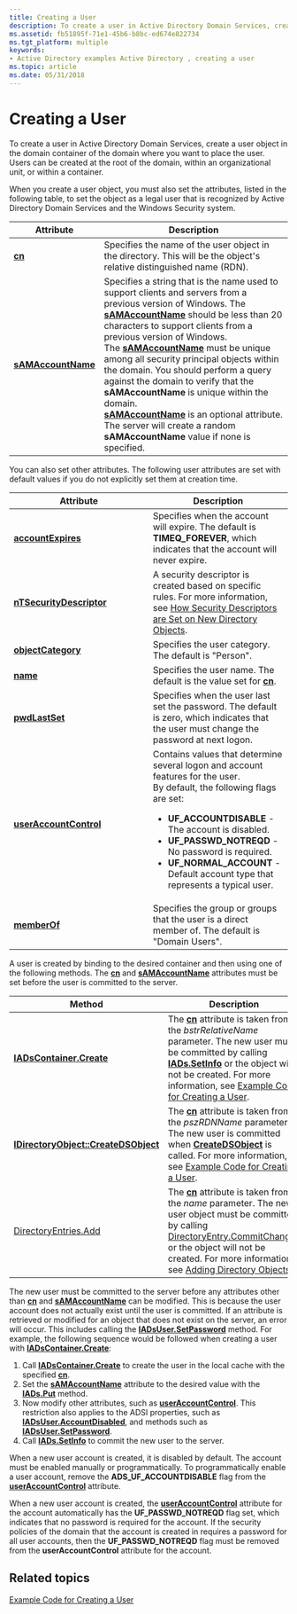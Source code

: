 ```yaml
---
title: Creating a User
description: To create a user in Active Directory Domain Services, create a user object in the domain container of the domain where you want to place the user.
ms.assetid: fb51895f-71e1-45b6-b8bc-ed674e822734
ms.tgt_platform: multiple
keywords:
- Active Directory examples Active Directory , creating a user
ms.topic: article
ms.date: 05/31/2018
---
```


# Creating a User

To create a user in Active Directory Domain Services, create a user object in the domain container of the domain where you want to place the user. Users can be created at the root of the domain, within an organizational unit, or within a container.

When you create a user object, you must also set the attributes, listed in the following table, to set the object as a legal user that is recognized by Active Directory Domain Services and the Windows Security system.



| Attribute                                       | Description                                                                                                                                                                                                                                                                                                                                                                                                                                                                                                                                                                                                                                                                                    |
|-------------------------------------------------|------------------------------------------------------------------------------------------------------------------------------------------------------------------------------------------------------------------------------------------------------------------------------------------------------------------------------------------------------------------------------------------------------------------------------------------------------------------------------------------------------------------------------------------------------------------------------------------------------------------------------------------------------------------------------------------------|
| [**cn**](https://docs.microsoft.com/windows/desktop/ADSchema/a-cn)                         | Specifies the name of the user object in the directory. This will be the object's relative distinguished name (RDN).<br/>                                                                                                                                                                                                                                                                                                                                                                                                                                                                                                                                                                |
| [**sAMAccountName**](https://docs.microsoft.com/windows/desktop/ADSchema/a-samaccountname) | Specifies a string that is the name used to support clients and servers from a previous version of Windows. The [**sAMAccountName**](https://docs.microsoft.com/windows/desktop/ADSchema/a-samaccountname) should be less than 20 characters to support clients from a previous version of Windows.<br/> The [**sAMAccountName**](https://docs.microsoft.com/windows/desktop/ADSchema/a-samaccountname) must be unique among all security principal objects within the domain. You should perform a query against the domain to verify that the **sAMAccountName** is unique within the domain.<br/> [**sAMAccountName**](https://docs.microsoft.com/windows/desktop/ADSchema/a-samaccountname) is an optional attribute. The server will create a random **sAMAccountName** value if none is specified.<br/> |



 

You can also set other attributes. The following user attributes are set with default values if you do not explicitly set them at creation time.



<table>
<colgroup>
<col style="width: 50%" />
<col style="width: 50%" />
</colgroup>
<thead>
<tr class="header">
<th>Attribute</th>
<th>Description</th>
</tr>
</thead>
<tbody>
<tr class="odd">
<td><a href="https://docs.microsoft.com/windows/desktop/ADSchema/a-accountexpires"><strong>accountExpires</strong></a></td>
<td>Specifies when the account will expire. The default is <strong>TIMEQ_FOREVER</strong>, which indicates that the account will never expire.<br/></td>
</tr>
<tr class="even">
<td><a href="https://docs.microsoft.com/windows/desktop/ADSchema/a-ntsecuritydescriptor"><strong>nTSecurityDescriptor</strong></a></td>
<td>A security descriptor is created based on specific rules. For more information, see <a href="how-security-descriptors-are-set-on-new-directory-objects.md">How Security Descriptors are Set on New Directory Objects</a>.<br/></td>
</tr>
<tr class="odd">
<td><a href="https://docs.microsoft.com/windows/desktop/ADSchema/a-objectcategory"><strong>objectCategory</strong></a></td>
<td>Specifies the user category. The default is &quot;Person&quot;.<br/></td>
</tr>
<tr class="even">
<td><a href="https://docs.microsoft.com/windows/desktop/ADSchema/a-name"><strong>name</strong></a></td>
<td>Specifies the user name. The default is the value set for <a href="https://docs.microsoft.com/windows/desktop/ADSchema/a-cn"><strong>cn</strong></a>.<br/></td>
</tr>
<tr class="odd">
<td><a href="https://docs.microsoft.com/windows/desktop/ADSchema/a-pwdlastset"><strong>pwdLastSet</strong></a></td>
<td>Specifies when the user last set the password. The default is zero, which indicates that the user must change the password at next logon.<br/></td>
</tr>
<tr class="even">
<td><a href="https://docs.microsoft.com/windows/desktop/ADSchema/a-useraccountcontrol"><strong>userAccountControl</strong></a></td>
<td>Contains values that determine several logon and account features for the user.<br/> By default, the following flags are set:<br/>
<ul>
<li><strong>UF_ACCOUNTDISABLE</strong> - The account is disabled.</li>
<li><strong>UF_PASSWD_NOTREQD</strong> - No password is required.</li>
<li><strong>UF_NORMAL_ACCOUNT</strong> - Default account type that represents a typical user.</li>
</ul></td>
</tr>
<tr class="odd">
<td><a href="https://docs.microsoft.com/windows/desktop/ADSchema/a-memberof"><strong>memberOf</strong></a></td>
<td>Specifies the group or groups that the user is a direct member of. The default is &quot;Domain Users&quot;.<br/></td>
</tr>
</tbody>
</table>



 

A user is created by binding to the desired container and then using one of the following methods. The [**cn**](https://docs.microsoft.com/windows/desktop/ADSchema/a-cn) and [**sAMAccountName**](https://docs.microsoft.com/windows/desktop/ADSchema/a-samaccountname) attributes must be set before the user is committed to the server.



| Method                                                                       | Description                                                                                                                                                                                                                                                                                                                                                                                                        |
|------------------------------------------------------------------------------|--------------------------------------------------------------------------------------------------------------------------------------------------------------------------------------------------------------------------------------------------------------------------------------------------------------------------------------------------------------------------------------------------------------------|
| [**IADsContainer.Create**](https://docs.microsoft.com/windows/desktop/api/iads/nf-iads-iadscontainer-create)                        | The [**cn**](https://docs.microsoft.com/windows/desktop/ADSchema/a-cn) attribute is taken from the *bstrRelativeName* parameter. The new user must be committed by calling [**IADs.SetInfo**](https://docs.microsoft.com/windows/desktop/api/iads/nf-iads-iads-setinfo) or the object will not be created. For more information, see [Example Code for Creating a User](example-code-for-creating-a-user.md).<br/>                                                                                            |
| [**IDirectoryObject::CreateDSObject**](https://docs.microsoft.com/windows/desktop/api/iads/nf-iads-idirectoryobject-createdsobject) | The [**cn**](https://docs.microsoft.com/windows/desktop/ADSchema/a-cn) attribute is taken from the *pszRDNName* parameter. The new user is committed when [**CreateDSObject**](https://docs.microsoft.com/windows/desktop/api/iads/nf-iads-idirectoryobject-createdsobject) is called. For more information, see [Example Code for Creating a User](example-code-for-creating-a-user.md).<br/>                                                                                                                |
| [DirectoryEntries.Add](https://msdn.microsoft.com/library/system.directoryservices.directoryentries.add.aspx)       | The [**cn**](https://docs.microsoft.com/windows/desktop/ADSchema/a-cn) attribute is taken from the *name* parameter. The new user object must be committed by calling [DirectoryEntry.CommitChanges](https://docs.microsoft.com/dotnet/api/system.directoryservices.directoryentry.commitchanges?redirectedfrom=MSDN#System_DirectoryServices_DirectoryEntry_CommitChanges) or the object will not be created. For more information, see [Adding Directory Objects](https://msdn.microsoft.com/library/ms180851.aspx).<br/> |



 

The new user must be committed to the server before any attributes other than [**cn**](https://docs.microsoft.com/windows/desktop/ADSchema/a-cn) and [**sAMAccountName**](https://docs.microsoft.com/windows/desktop/ADSchema/a-samaccountname) can be modified. This is because the user account does not actually exist until the user is committed. If an attribute is retrieved or modified for an object that does not exist on the server, an error will occur. This includes calling the [**IADsUser.SetPassword**](https://docs.microsoft.com/windows/desktop/api/iads/nf-iads-iadsuser-setpassword) method. For example, the following sequence would be followed when creating a user with [**IADsContainer.Create**](https://docs.microsoft.com/windows/desktop/api/iads/nf-iads-iadscontainer-create):

1.  Call [**IADsContainer.Create**](https://docs.microsoft.com/windows/desktop/api/iads/nf-iads-iadscontainer-create) to create the user in the local cache with the specified [**cn**](https://docs.microsoft.com/windows/desktop/ADSchema/a-cn).
2.  Set the [**sAMAccountName**](https://docs.microsoft.com/windows/desktop/ADSchema/a-samaccountname) attribute to the desired value with the [**IADs.Put**](https://docs.microsoft.com/windows/desktop/api/iads/nf-iads-iads-put) method.
3.  Now modify other attributes, such as [**userAccountControl**](https://docs.microsoft.com/windows/desktop/ADSchema/a-useraccountcontrol). This restriction also applies to the ADSI properties, such as [**IADsUser.AccountDisabled**](https://docs.microsoft.com/windows/desktop/ADSI/iadsuser-property-methods), and methods such as [**IADsUser.SetPassword**](https://docs.microsoft.com/windows/desktop/api/iads/nf-iads-iadsuser-setpassword).
4.  Call [**IADs.SetInfo**](https://docs.microsoft.com/windows/desktop/api/iads/nf-iads-iads-setinfo) to commit the new user to the server.

When a new user account is created, it is disabled by default. The account must be enabled manually or programmatically. To programmatically enable a user account, remove the **ADS\_UF\_ACCOUNTDISABLE** flag from the [**userAccountControl**](https://docs.microsoft.com/windows/desktop/ADSchema/a-useraccountcontrol) attribute.

When a new user account is created, the [**userAccountControl**](https://docs.microsoft.com/windows/desktop/ADSchema/a-useraccountcontrol) attribute for the account automatically has the **UF\_PASSWD\_NOTREQD** flag set, which indicates that no password is required for the account. If the security policies of the domain that the account is created in requires a password for all user accounts, then the **UF\_PASSWD\_NOTREQD** flag must be removed from the **userAccountControl** attribute for the account.

## Related topics

<dl> <dt>

[Example Code for Creating a User](example-code-for-creating-a-user.md)
</dt> </dl>

 

 





